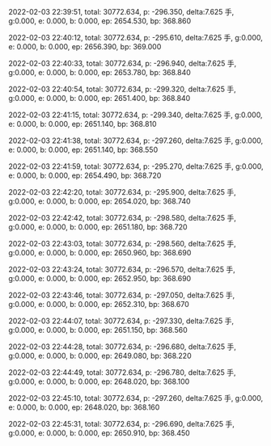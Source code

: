 2022-02-03 22:39:51, total: 30772.634, p: -296.350, delta:7.625 手, g:0.000, e: 0.000, b: 0.000, ep: 2654.530, bp: 368.860

2022-02-03 22:40:12, total: 30772.634, p: -295.610, delta:7.625 手, g:0.000, e: 0.000, b: 0.000, ep: 2656.390, bp: 369.000

2022-02-03 22:40:33, total: 30772.634, p: -296.940, delta:7.625 手, g:0.000, e: 0.000, b: 0.000, ep: 2653.780, bp: 368.840

2022-02-03 22:40:54, total: 30772.634, p: -299.320, delta:7.625 手, g:0.000, e: 0.000, b: 0.000, ep: 2651.400, bp: 368.840

2022-02-03 22:41:15, total: 30772.634, p: -299.340, delta:7.625 手, g:0.000, e: 0.000, b: 0.000, ep: 2651.140, bp: 368.810

2022-02-03 22:41:38, total: 30772.634, p: -297.260, delta:7.625 手, g:0.000, e: 0.000, b: 0.000, ep: 2651.140, bp: 368.550

2022-02-03 22:41:59, total: 30772.634, p: -295.270, delta:7.625 手, g:0.000, e: 0.000, b: 0.000, ep: 2654.490, bp: 368.720

2022-02-03 22:42:20, total: 30772.634, p: -295.900, delta:7.625 手, g:0.000, e: 0.000, b: 0.000, ep: 2654.020, bp: 368.740

2022-02-03 22:42:42, total: 30772.634, p: -298.580, delta:7.625 手, g:0.000, e: 0.000, b: 0.000, ep: 2651.180, bp: 368.720

2022-02-03 22:43:03, total: 30772.634, p: -298.560, delta:7.625 手, g:0.000, e: 0.000, b: 0.000, ep: 2650.960, bp: 368.690

2022-02-03 22:43:24, total: 30772.634, p: -296.570, delta:7.625 手, g:0.000, e: 0.000, b: 0.000, ep: 2652.950, bp: 368.690

2022-02-03 22:43:46, total: 30772.634, p: -297.050, delta:7.625 手, g:0.000, e: 0.000, b: 0.000, ep: 2652.310, bp: 368.670

2022-02-03 22:44:07, total: 30772.634, p: -297.330, delta:7.625 手, g:0.000, e: 0.000, b: 0.000, ep: 2651.150, bp: 368.560

2022-02-03 22:44:28, total: 30772.634, p: -296.680, delta:7.625 手, g:0.000, e: 0.000, b: 0.000, ep: 2649.080, bp: 368.220

2022-02-03 22:44:49, total: 30772.634, p: -296.780, delta:7.625 手, g:0.000, e: 0.000, b: 0.000, ep: 2648.020, bp: 368.100

2022-02-03 22:45:10, total: 30772.634, p: -297.260, delta:7.625 手, g:0.000, e: 0.000, b: 0.000, ep: 2648.020, bp: 368.160

2022-02-03 22:45:31, total: 30772.634, p: -296.690, delta:7.625 手, g:0.000, e: 0.000, b: 0.000, ep: 2650.910, bp: 368.450